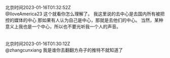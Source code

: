 北京时间2023-01-16T01:32:52Z<br>@IloveAmerica23 这个就看你怎么理解了。
我这里说的去中心是去国内所有被把控的媒体的中心
那如果有人认为自己是中心，那就是去他们的中心。
当然，某种意义上我也是一个中心，所以也不要光听我一个人的声音。<br><br><br>北京时间2023-01-16T01:30:12Z<br>@zhangcunxiang 我是谁你去翻翻方舟子的推特不就知道了<br><br><br>